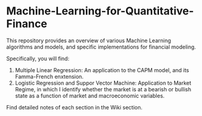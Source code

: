 # Machine-Learning-for-Quantitative-Finance
This repository provides an overview of various Machine Learning algorithms and models, and specific implementations for financial modeling.

Specifically, you will find:

1. Multiple Linear Regression: An application to the CAPM model, and its Famma-French enxtension.
2. Logistic Regression and Suppor Vector Machine: Application to Market Regime, in which I identify whether the market is at a bearish or bullish state as a function of market and macroeconomic variables.

Find detailed notes of each section in the Wiki section.
